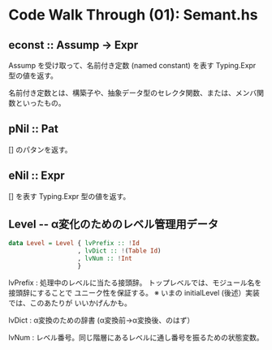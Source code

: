 Code Walk Through (01): Semant.hs
=================================

econst :: Assump -> Expr
------------------------

Assump を受け取って、名前付き定数 (named constant) を表す 
Typing.Expr 型の値を返す。

名前付き定数とは、構築子や、抽象データ型のセレクタ関数、または、メンバ関数といったもの。

pNil :: Pat
-----------

[] のパタンを返す。

eNil :: Expr
------------

[] を表す Typing.Expr 型の値を返す。



Level -- α変化のためのレベル管理用データ
-------------------------------------

````Haskell
data Level = Level { lvPrefix :: !Id
                   , lvDict :: !(Table Id)
                   , lvNum :: !Int
                   }
````

lvPrefix : 処理中のレベルに当たる接頭辞。
           トップレベルでは、モジュール名を接頭辞にすることで
           ユニーク性を保証する。
           ※ いまの initialLevel (後述）実装では、このあたりが
              いいかげんかも。

lvDict : α変換のための辞書 (α変換前→α変換後、のはず）

lvNum : レベル番号。同じ階層にあるレベルに通し番号を振るための状態変数。











